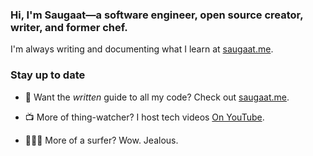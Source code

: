 ### Hi, I'm Saugaat—a software engineer, open source creator, writer, and former chef. 

I'm always writing and documenting what I learn at [saugaat.me](https://www.saugaat.me/).

### Stay up to date

- 📖 Want the _written_ guide to all my code? Check out [saugaat.me](https://saugaat.me).

- 📺 More of thing-watcher? I host tech videos [On YouTube](https://www.youtube.com/playlist?list=PLIivdWyY5sqLsaG5hNms0D9aZRBE7DHBb).

- 🏄🏻‍♂️ More of a surfer? Wow. Jealous.